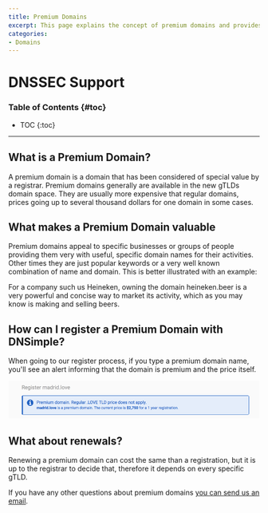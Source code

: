 ```yaml
---
title: Premium Domains
excerpt: This page explains the concept of premium domains and provides help on how to register one with us.
categories:
- Domains
---
```


# DNSSEC Support

### Table of Contents {#toc}

* TOC
{:toc}

---

## What is a Premium Domain?

A premium domain is a domain that has been considered of special value by a registrar. Premium domains generally are available in the new gTLDs domain space. They are usually more expensive that regular domains, prices going up to several thousand dollars for one domain in some cases.

## What makes a Premium Domain valuable

Premium domains appeal to specific businesses or groups of people providing them very with useful, specific domain names for their activities. Other times they are just popular keywords or a very well known combination of name and domain. This is better illustrated with an example: 

For a company such us Heineken, owning the domain heineken.beer is a very powerful and concise way to market its activity, which as you may know is making and selling beers.

## How can I register a Premium Domain with DNSimple?

When going to our register process, if you type a premium domain name, you'll see an alert informing that the domain is premium and the price itself.

![Premium Domain Alert](/content/files/premium-domain-alert.png)

## What about renewals?

Renewing a premium domain can cost the same than a registration, but it is up to the registrar to decide that, therefore it depends on every specific gTLD.

If you have any other questions about premium domains [you can send us an email](support@dnsimple.com).
